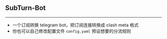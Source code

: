 ## SubTurn-Bot
---
- 一个订阅转换 telegram bot，把订阅连接转换成 clash meta 格式
- 你也可以自己修改配置文件 `config.yaml` 预设想要的分流规则
